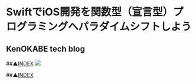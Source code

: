 # SwiftでiOS開発を関数型（宣言型）プログラミングへパラダイムシフトしよう

## KenOKABE tech blog
##▲[INDEX](/contents/entries/entry0/entry.html)
![](http://localhost:18080/contents/entries/entry20140130/img/smooth-operator-navy.png)



##▲[INDEX](/contents/entries/entry0/entry.html)
